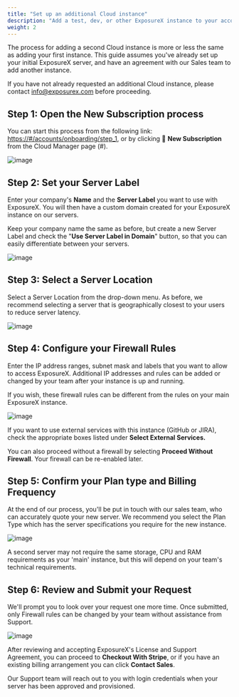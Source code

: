 ```yaml
---
title: "Set up an additional Cloud instance"
description: "Add a test, dev, or other ExposureX instance to your account"
weight: 2
---
```


The process for adding a second Cloud instance is more or less the same as adding your first instance. This guide assumes you've already set up your initial ExposureX server, and have an agreement with our Sales team to add another instance.

If you have not already requested an additional Cloud instance, please contact [info@exposurex.com](mailto:info@exposurex.com) before proceeding.

## Step 1: Open the New Subscription process

You can start this process from the following link: <https://#/accounts/onboarding/step_1>, or by clicking 🛒 **New Subscription** from the Cloud Manager page (#).

![image](images/request_a_trial.png)

## Step 2: Set your Server Label

Enter your company's **Name** and the **Server Label** you want to use with ExposureX. You will then have a custom domain created for your ExposureX instance on our servers.

Keep your company name the same as before, but create a new Server Label and check the "**Use Server Label in Domain**" button, so that you can easily differentiate between your servers.

![image](images/request_a_trial_2.png)

## Step 3: Select a Server Location

Select a Server Location from the drop\-down menu. As before, we recommend selecting a server that is geographically closest to your users to reduce server latency.

![image](images/request_a_trial_3.png)

## Step 4: Configure your Firewall Rules

Enter the IP address ranges, subnet mask and labels that you want to allow to access ExposureX. Additional IP addresses and rules can be added or changed by your team after your instance is up and running.

If you wish, these firewall rules can be different from the rules on your main ExposureX instance.

![image](images/request_a_trial_4.png)

If you want to use external services with this instance (GitHub or JIRA), check the appropriate boxes listed under **Select External Services.**

You can also proceed without a firewall by selecting **Proceed Without Firewall**.  Your firewall can be re-enabled later.

## Step 5: Confirm your Plan type and Billing Frequency

At the end of our process, you'll be put in touch with our sales team, who can accurately quote your new server. We recommend you select the Plan Type which has the server specifications you require for the new instance. 

![image](images/request_a_trial_5.png)

A second server may not require the same storage, CPU and RAM requirements as your 'main' instance, but this will depend on your team's technical requirements.

## Step 6: Review and Submit your Request

We'll prompt you to look over your request one more time. Once submitted, only Firewall rules can be changed by your team without assistance from Support.

![image](images/request_a_trial_6.png)

After reviewing and accepting ExposureX's License and Support Agreement, you can proceed to **Checkout With Stripe**, or if you have an existing billing arrangement you can click **Contact Sales**.

Our Support team will reach out to you with login credentials when your server has been approved and provisioned.